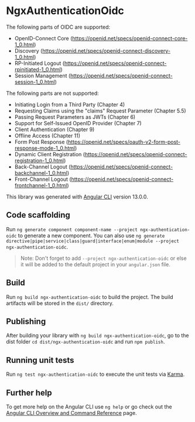 # NgxAuthenticationOidc

The following parts of OIDC are supported:
* OpenID-Connect Core (https://openid.net/specs/openid-connect-core-1_0.html)
* Discovery (https://openid.net/specs/openid-connect-discovery-1_0.html)
* RP-Initiated Logout (https://openid.net/specs/openid-connect-rpinitiated-1_0.html)
* Session Management (https://openid.net/specs/openid-connect-session-1_0.html)


The following parts are not supported:
 * Initiating Login from a Third Party (Chapter 4)
 * Requesting Claims using the "claims" Request Parameter (Chapter 5.5)
 * Passing Request Parameters as JWTs (Chapter 6)
 * Support for Self-Issued OpenID Provider (Chapter 7)
 * Client Authentication (Chapter 9)
 * Offline Access (Chapter 11)
 * Form Post Response (https://openid.net/specs/oauth-v2-form-post-response-mode-1_0.html)
 * Dynamic Client Registration (https://openid.net/specs/openid-connect-registration-1_0.html)
 * Back-Channel Logout (https://openid.net/specs/openid-connect-backchannel-1_0.html)
 * Front-Channel Logout (https://openid.net/specs/openid-connect-frontchannel-1_0.html)




This library was generated with [Angular CLI](https://github.com/angular/angular-cli) version 13.0.0.

## Code scaffolding

Run `ng generate component component-name --project ngx-authentication-oidc` to generate a new component. You can also use `ng generate directive|pipe|service|class|guard|interface|enum|module --project ngx-authentication-oidc`.
> Note: Don't forget to add `--project ngx-authentication-oidc` or else it will be added to the default project in your `angular.json` file. 

## Build

Run `ng build ngx-authentication-oidc` to build the project. The build artifacts will be stored in the `dist/` directory.

## Publishing

After building your library with `ng build ngx-authentication-oidc`, go to the dist folder `cd dist/ngx-authentication-oidc` and run `npm publish`.

## Running unit tests

Run `ng test ngx-authentication-oidc` to execute the unit tests via [Karma](https://karma-runner.github.io).

## Further help

To get more help on the Angular CLI use `ng help` or go check out the [Angular CLI Overview and Command Reference](https://angular.io/cli) page.
